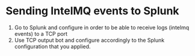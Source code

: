 <!-- comment
   SPDX-FileCopyrightText: 2015-2023 Sebastian Wagner, Filip Pokorný
   SPDX-License-Identifier: AGPL-3.0-or-later
-->


# Sending IntelMQ events to Splunk

1.  Go to Splunk and configure in order to be able to receive
    logs (intelmq events) to a TCP port
2.  Use TCP output bot and configure accordingly to the Splunk
    configuration that you applied.
